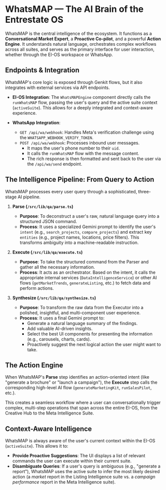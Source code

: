 # WhatsMAP — The AI Brain of the Entrestate OS

WhatsMAP is the central intelligence of the ecosystem. It functions as a **Conversational Market Expert**, a **Proactive Co-pilot**, and a powerful **Action Engine**. It understands natural language, orchestrates complex workflows across all suites, and serves as the primary interface for user interaction, whether through the EI-OS workspace or WhatsApp.

## Endpoints & Integration

WhatsMAP's core logic is exposed through Genkit flows, but it also integrates with external services via API endpoints.

-   **EI-OS Integration**: The `WhatsMAPEngine` component directly calls the `runWhatsMAP` flow, passing the user's query and the active suite context (`activeSuite`). This allows for a deeply integrated and context-aware experience.

-   **WhatsApp Integration**:
    -   `GET /api/wa/webhook`: Handles Meta's verification challenge using the `WHATSAPP_WEBHOOK_VERIFY_TOKEN`.
    -   `POST /api/wa/webhook`: Processes inbound user messages.
        -   It maps the user's phone number to their `uid`.
        -   It calls the `runWhatsMAP` flow with the message content.
        -   The rich response is then formatted and sent back to the user via the `/api/wa/send` endpoint.

## The Intelligence Pipeline: From Query to Action

WhatsMAP processes every user query through a sophisticated, three-stage AI pipeline.

1.  **Parse (`/src/lib/qa/parse.ts`)**
    -   **Purpose**: To deconstruct a user's raw, natural language query into a structured JSON command.
    -   **Process**: It uses a specialized Gemini prompt to identify the user's `intent` (e.g., `search_projects`, `compare_projects`) and extract key `entities` (e.g., project names, locations, price filters). This transforms ambiguity into a machine-readable instruction.

2.  **Execute (`/src/lib/qa/execute.ts`)**
    -   **Purpose**: To take the structured command from the Parser and gather all the necessary information.
    -   **Process**: It acts as an orchestrator. Based on the intent, it calls the appropriate internal services (`DataIntelligenceService`) or other AI flows (`getMarketTrends`, `generateListing`, etc.) to fetch data and perform actions.

3.  **Synthesize (`/src/lib/qa/synthesize.ts`)**
    -   **Purpose**: To transform the raw data from the Executor into a polished, insightful, and multi-component user experience.
    -   **Process**: It uses a final Gemini prompt to:
        -   Generate a natural language summary of the findings.
        -   Add valuable AI-driven insights.
        -   Select the best UI components for presenting the information (e.g., carousels, charts, cards).
        -   Proactively suggest the next logical action the user might want to take.

## The Action Engine

When WhatsMAP's **Parse** step identifies an action-oriented intent (like "generate a brochure" or "launch a campaign"), the **Execute** step calls the corresponding high-level AI flow (`generateMarketingKit`, `runSalesPilot`, etc.).

This creates a seamless workflow where a user can conversationally trigger complex, multi-step operations that span across the entire EI-OS, from the Creative Hub to the Meta Intelligence Suite.

## Context-Aware Intelligence

WhatsMAP is always aware of the user's current context within the EI-OS (`activeSuite`). This allows it to:

-   **Provide Proactive Suggestions**: The UI displays a list of relevant commands the user can execute within their current suite.
-   **Disambiguate Queries**: If a user's query is ambiguous (e.g., "generate a report"), WhatsMAP uses the active suite to infer the most likely desired action (a *market* report in the Listing Intelligence suite vs. a *campaign performance* report in the Meta Intelligence suite).
